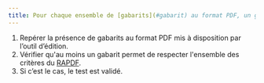 ```yaml
---
title: Pour chaque ensemble de [gabarits](#gabarit) au format PDF, un gabarit au moins est conforme au [RAPDF](../rapdf1/index.html). Cette règle est-elle respectée ? ?
---
```


1. Repérer la présence de gabarits au format PDF mis à disposition par l’outil d’édition.
2. Vérifier qu'au moins un gabarit permet de respecter l'ensemble des critères du [RAPDF](../rapdf1/index.html).
5. Si c’est le cas, le test est validé.
